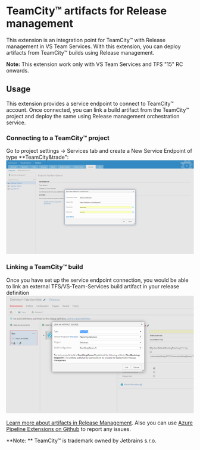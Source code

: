 # TeamCity&trade; artifacts for Release management

This extension is an integration point for TeamCity&trade; with Release management in VS Team Services. With this extension, you can deploy artifacts from TeamCity&trade; builds using Release management. 

**Note:** This extension work only with VS Team Services and TFS "15" RC onwards.

## Usage
This extension provides a service endpoint to connect to TeamCity&trade; account. Once connected, you can link a build artifact from the TeamCity&trade; project and deploy the same using Release management orchestration service.

### Connecting to a TeamCity&trade; project
Go to project settings -> Services tab and create a New Service Endpoint of type **TeamCity&trade":
![Creating a TeamCity&trade; endpoint connection](images/screen1.png)


### Linking a TeamCity&trade; build
Once you have set up the service endpoint connection, you would be able to link an external TFS/VS-Team-Services build artifact in your release definition
![Linking TeamCity&trade; artifact](images/screen2.png)

[Learn more about artifacts in Release Management](https://msdn.microsoft.com/library/vs/alm/release/author-release-definition/understanding-artifacts). Also you can use [Azure Pipeline Extensions on Github](https://github.com/Microsoft/azure-pipelines-extensions/issues) to report any issues.

**Note: ** TeamCity&trade; is trademark owned by Jetbrains s.r.o.

